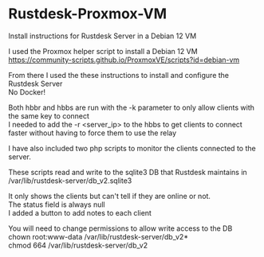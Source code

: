 # Rustdesk-Proxmox-VM

Install instructions for Rustdesk Server in a Debian 12 VM

I used the Proxmox helper script to install a Debian 12 VM<br>
https://community-scripts.github.io/ProxmoxVE/scripts?id=debian-vm

From there I used the these instructions to install and configure the Rustdesk Server<br>
No Docker!

Both hbbr and hbbs are run with the -k <key> parameter to only allow clients with the same key to connect<br>
I needed to add the -r <server_ip> to the hbbs to get clients to connect faster without having to force them to use the relay

I have also included two php scripts to monitor the clients connected to the server.

These scripts read and write to the sqlite3 DB that Rustdesk maintains in <br>
/var/lib/rustdesk-server/db_v2.sqlite3

It only shows the clients but can't tell if they are online or not.<br>
The status field is always null<br>
I added a button to add notes to each client

You will need to change permissions to allow write access to the DB<br>
chown root:www-data /var/lib/rustdesk-server/db_v2*<br>
chmod 664 /var/lib/rustdesk-server/db_v2<br>
